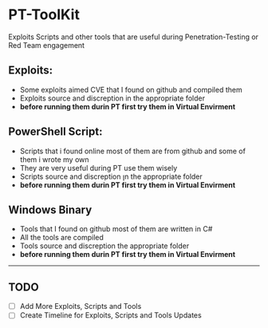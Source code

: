 # PT-ToolKit
Exploits Scripts and other tools that are useful during Penetration-Testing or Red Team engagement

## Exploits:
- Some exploits aimed CVE that I found on github and compiled them <br>
- Exploits source and discreption in the appropriate folder
- **before running them durin PT first try them in Virtual Envirment** 

## PowerShell Script:
- Scripts that i found online most of them are from github and some of them i wrote my own <br>
- They are very useful during  PT use them wisely
- Scripts source and discreption ןn the appropriate folder
- **before running them durin PT first try them in Virtual Envirment** 

## Windows Binary
- Tools that I found on github most of them are written in C#
- All the tools are compiled
- Tools source and discreption the appropriate folder
- **before running them durin PT first try them in Virtual Envirment**
--------
## TODO
- [ ] Add More Exploits, Scripts and Tools
- [ ] Create Timeline for Exploits, Scripts and Tools Updates
